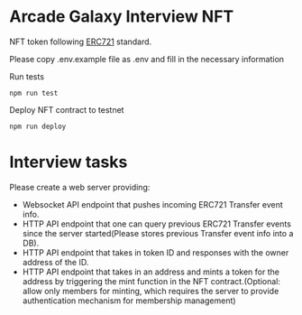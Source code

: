 # Arcade Galaxy Interview NFT

NFT token following [ERC721](https://eips.ethereum.org/EIPS/eip-721) standard.

Please copy .env.example file as .env and fill in the necessary information

Run tests

```shell
npm run test
```

Deploy NFT contract to testnet
```shell
npm run deploy
```

# Interview tasks

Please create a web server providing:

* Websocket API endpoint that pushes incoming ERC721 Transfer event info.
* HTTP API endpoint that one can query previous ERC721 Transfer events since the server started(Please stores previous Transfer event info into a DB).
* HTTP API endpoint that takes in token ID and responses with the owner address of the ID.
* HTTP API endpoint that takes in an address and mints a token for the address by triggering the mint function in the NFT contract.(Optional: allow only members for minting, which requires the server to provide authentication mechanism for membership management)
